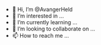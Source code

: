 - 👋 Hi, I’m @AvangerHeld
- 👀 I’m interested in ...
- 🌱 I’m currently learning ...
- 💞️ I’m looking to collaborate on ...
- 📫 How to reach me ...

<!---
AvangerHeld/AvangerHeld is a ✨ special ✨ repository because its `README.md` (this file) appears on your GitHub profile.
You can click the Preview link to take a look at your changes.
--->
